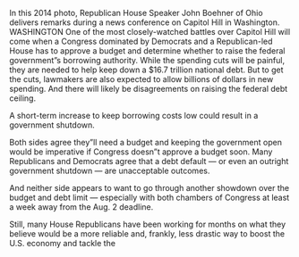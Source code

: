 In this 2014 photo, Republican House Speaker John Boehner of Ohio delivers remarks during a news conference on Capitol Hill in Washington. WASHINGTON One of the most closely-watched battles over Capitol Hill will come when a Congress dominated by Democrats and a Republican-led House has to approve a budget and determine whether to raise the federal government”s borrowing authority.
While the spending cuts will be painful, they are needed to help keep down a $16.7 trillion national debt. But to get the cuts, lawmakers are also expected to allow billions of dollars in new spending. And there will likely be disagreements on raising the federal debt ceiling.

A short-term increase to keep borrowing costs low could result in a government shutdown.

Both sides agree they”ll need a budget and keeping the government open would be imperative if Congress doesn”t approve a budget soon. Many Republicans and Democrats agree that a debt default — or even an outright government shutdown — are unacceptable outcomes.

And neither side appears to want to go through another showdown over the budget and debt limit — especially with both chambers of Congress at least a week away from the Aug. 2 deadline.

Still, many House Republicans have been working for months on what they believe would be a more reliable and, frankly, less drastic way to boost the U.S. economy and tackle the